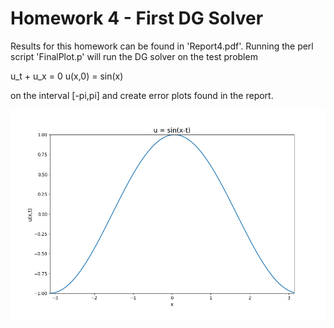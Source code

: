 # Homework 4 - First DG Solver
Results for this homework can be found in 'Report4.pdf'. Running the perl script 'FinalPlot.p' will run the DG solver on the test problem 

u_t + u_x = 0
u(x,0) = sin(x)

on the interval [-pi,pi] and create error plots found in the report.

![Plot Animation](MovieData/plotgif.gif)
